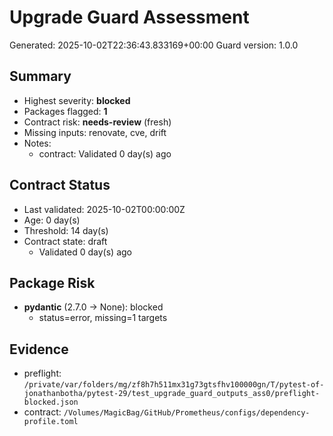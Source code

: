 # Upgrade Guard Assessment

Generated: 2025-10-02T22:36:43.833169+00:00
Guard version: 1.0.0

## Summary

- Highest severity: **blocked**
- Packages flagged: **1**
- Contract risk: **needs-review** (fresh)
- Missing inputs: renovate, cve, drift
- Notes:
  - contract: Validated 0 day(s) ago

## Contract Status

- Last validated: 2025-10-02T00:00:00Z
- Age: 0 day(s)
- Threshold: 14 day(s)
- Contract state: draft
  - Validated 0 day(s) ago

## Package Risk

- **pydantic** (2.7.0 → None): blocked
  - status=error, missing=1 targets

## Evidence

- preflight: `/private/var/folders/mg/zf8h7h511mx31g73gtsfhv100000gn/T/pytest-of-jonathanbotha/pytest-29/test_upgrade_guard_outputs_ass0/preflight-blocked.json`
- contract: `/Volumes/MagicBag/GitHub/Prometheus/configs/dependency-profile.toml`
